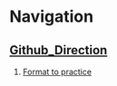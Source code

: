 # Navigation
## [Github_Direction](https://guides.github.com/features/mastering-markdown/)
1. [Format to practice]()
